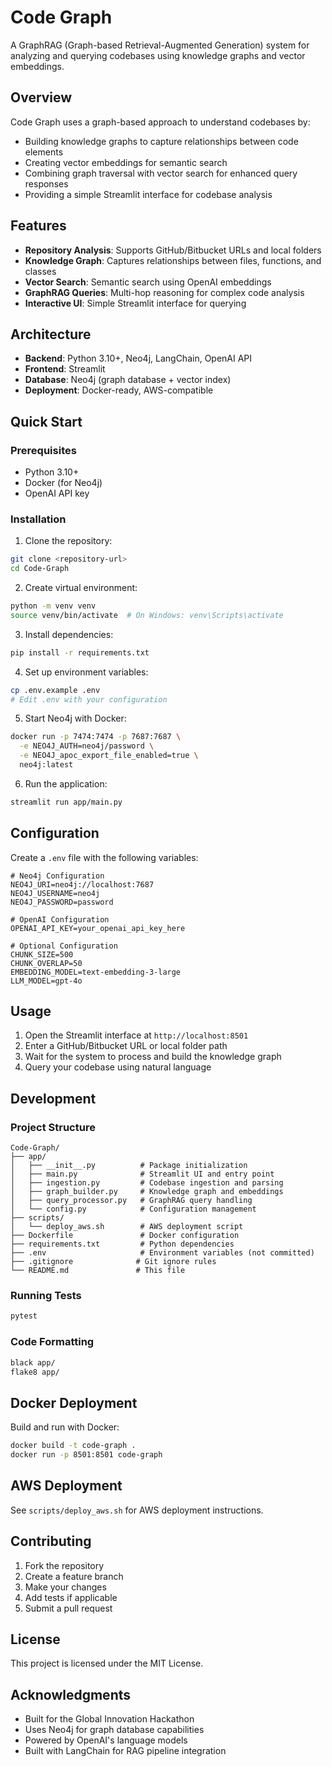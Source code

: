 # Code Graph

A GraphRAG (Graph-based Retrieval-Augmented Generation) system for analyzing and querying codebases using knowledge graphs and vector embeddings.

## Overview

Code Graph uses a graph-based approach to understand codebases by:
- Building knowledge graphs to capture relationships between code elements
- Creating vector embeddings for semantic search
- Combining graph traversal with vector search for enhanced query responses
- Providing a simple Streamlit interface for codebase analysis

## Features

- **Repository Analysis**: Supports GitHub/Bitbucket URLs and local folders
- **Knowledge Graph**: Captures relationships between files, functions, and classes
- **Vector Search**: Semantic search using OpenAI embeddings
- **GraphRAG Queries**: Multi-hop reasoning for complex code analysis
- **Interactive UI**: Simple Streamlit interface for querying

## Architecture

- **Backend**: Python 3.10+, Neo4j, LangChain, OpenAI API
- **Frontend**: Streamlit
- **Database**: Neo4j (graph database + vector index)
- **Deployment**: Docker-ready, AWS-compatible

## Quick Start

### Prerequisites

- Python 3.10+
- Docker (for Neo4j)
- OpenAI API key

### Installation

1. Clone the repository:
```bash
git clone <repository-url>
cd Code-Graph
```

2. Create virtual environment:
```bash
python -m venv venv
source venv/bin/activate  # On Windows: venv\Scripts\activate
```

3. Install dependencies:
```bash
pip install -r requirements.txt
```

4. Set up environment variables:
```bash
cp .env.example .env
# Edit .env with your configuration
```

5. Start Neo4j with Docker:
```bash
docker run -p 7474:7474 -p 7687:7687 \
  -e NEO4J_AUTH=neo4j/password \
  -e NEO4J_apoc_export_file_enabled=true \
  neo4j:latest
```

6. Run the application:
```bash
streamlit run app/main.py
```

## Configuration

Create a `.env` file with the following variables:

```env
# Neo4j Configuration
NEO4J_URI=neo4j://localhost:7687
NEO4J_USERNAME=neo4j
NEO4J_PASSWORD=password

# OpenAI Configuration
OPENAI_API_KEY=your_openai_api_key_here

# Optional Configuration
CHUNK_SIZE=500
CHUNK_OVERLAP=50
EMBEDDING_MODEL=text-embedding-3-large
LLM_MODEL=gpt-4o
```

## Usage

1. Open the Streamlit interface at `http://localhost:8501`
2. Enter a GitHub/Bitbucket URL or local folder path
3. Wait for the system to process and build the knowledge graph
4. Query your codebase using natural language

## Development

### Project Structure

```
Code-Graph/
├── app/
│   ├── __init__.py          # Package initialization
│   ├── main.py              # Streamlit UI and entry point
│   ├── ingestion.py         # Codebase ingestion and parsing
│   ├── graph_builder.py     # Knowledge graph and embeddings
│   ├── query_processor.py   # GraphRAG query handling
│   └── config.py            # Configuration management
├── scripts/
│   └── deploy_aws.sh        # AWS deployment script
├── Dockerfile               # Docker configuration
├── requirements.txt         # Python dependencies
├── .env                     # Environment variables (not committed)
├── .gitignore              # Git ignore rules
└── README.md               # This file
```

### Running Tests

```bash
pytest
```

### Code Formatting

```bash
black app/
flake8 app/
```

## Docker Deployment

Build and run with Docker:

```bash
docker build -t code-graph .
docker run -p 8501:8501 code-graph
```

## AWS Deployment

See `scripts/deploy_aws.sh` for AWS deployment instructions.

## Contributing

1. Fork the repository
2. Create a feature branch
3. Make your changes
4. Add tests if applicable
5. Submit a pull request

## License

This project is licensed under the MIT License.

## Acknowledgments

- Built for the Global Innovation Hackathon
- Uses Neo4j for graph database capabilities
- Powered by OpenAI's language models
- Built with LangChain for RAG pipeline integration 